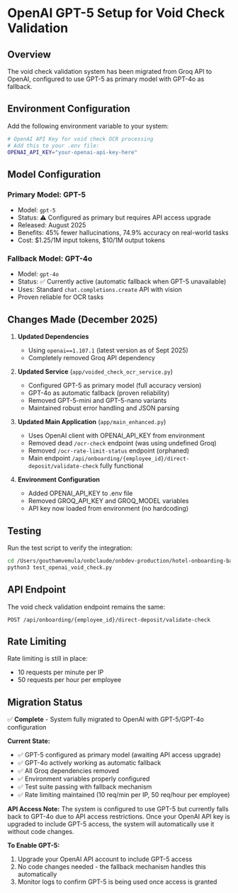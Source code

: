 # OpenAI GPT-5 Setup for Void Check Validation

## Overview
The void check validation system has been migrated from Groq API to OpenAI, configured to use GPT-5 as primary model with GPT-4o as fallback.

## Environment Configuration

Add the following environment variable to your system:

```bash
# OpenAI API Key for void check OCR processing
# Add this to your .env file:
OPENAI_API_KEY="your-openai-api-key-here"
```

## Model Configuration

### Primary Model: GPT-5
- Model: `gpt-5`
- Status: ⚠️ Configured as primary but requires API access upgrade
- Released: August 2025
- Benefits: 45% fewer hallucinations, 74.9% accuracy on real-world tasks
- Cost: $1.25/1M input tokens, $10/1M output tokens

### Fallback Model: GPT-4o
- Model: `gpt-4o`
- Status: ✅ Currently active (automatic fallback when GPT-5 unavailable)
- Uses: Standard `chat.completions.create` API with vision
- Proven reliable for OCR tasks

## Changes Made (December 2025)

1. **Updated Dependencies**
   - Using `openai==1.107.1` (latest version as of Sept 2025)
   - Completely removed Groq API dependency

2. **Updated Service** (`app/voided_check_ocr_service.py`)
   - Configured GPT-5 as primary model (full accuracy version)
   - GPT-4o as automatic fallback (proven reliability)
   - Removed GPT-5-mini and GPT-5-nano variants
   - Maintained robust error handling and JSON parsing

3. **Updated Main Application** (`app/main_enhanced.py`)
   - Uses OpenAI client with OPENAI_API_KEY from environment
   - Removed dead `/ocr-check` endpoint (was using undefined Groq)
   - Removed `/ocr-rate-limit-status` endpoint (orphaned)
   - Main endpoint `/api/onboarding/{employee_id}/direct-deposit/validate-check` fully functional

4. **Environment Configuration**
   - Added OPENAI_API_KEY to .env file
   - Removed GROQ_API_KEY and GROQ_MODEL variables
   - API key now loaded from environment (no hardcoding)

## Testing

Run the test script to verify the integration:

```bash
cd /Users/gouthamvemula/onbclaude/onbdev-production/hotel-onboarding-backend
python3 test_openai_void_check.py
```

## API Endpoint

The void check validation endpoint remains the same:

```
POST /api/onboarding/{employee_id}/direct-deposit/validate-check
```

## Rate Limiting

Rate limiting is still in place:
- 10 requests per minute per IP
- 50 requests per hour per employee

## Migration Status

✅ **Complete** - System fully migrated to OpenAI with GPT-5/GPT-4o configuration

**Current State:**
- ✅ GPT-5 configured as primary model (awaiting API access upgrade)
- ✅ GPT-4o actively working as automatic fallback
- ✅ All Groq dependencies removed
- ✅ Environment variables properly configured
- ✅ Test suite passing with fallback mechanism
- ✅ Rate limiting maintained (10 req/min per IP, 50 req/hour per employee)

**API Access Note:**
The system is configured to use GPT-5 but currently falls back to GPT-4o due to API access restrictions. Once your OpenAI API key is upgraded to include GPT-5 access, the system will automatically use it without code changes.

**To Enable GPT-5:**
1. Upgrade your OpenAI API account to include GPT-5 access
2. No code changes needed - the fallback mechanism handles this automatically
3. Monitor logs to confirm GPT-5 is being used once access is granted
